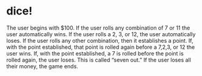 # dice!
The user begins with $100.
If the user rolls any combination of 7 or 11 the user automatically wins.
If the user rolls a 2, 3, or 12, the user automatically loses.
If the user rolls any other combination, then it establishes a point.
If, with the point established, that point is rolled again before a 7,2,3, or 12 the user wins.
If, with the point established, a 7 is rolled before the point is rolled again, the user loses. This is called “seven out.”
If the user loses all their money, the game ends.
